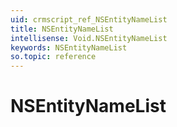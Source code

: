 ```yaml
---
uid: crmscript_ref_NSEntityNameList
title: NSEntityNameList
intellisense: Void.NSEntityNameList
keywords: NSEntityNameList
so.topic: reference
---
```


# NSEntityNameList
